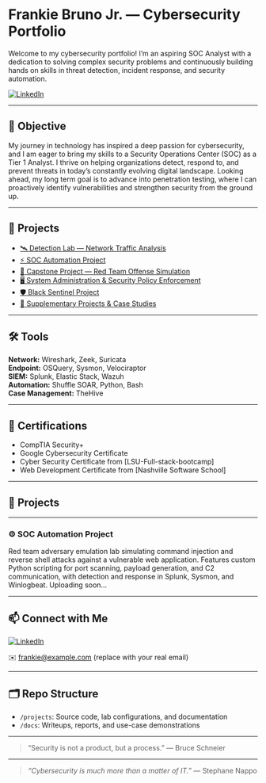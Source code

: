 # Frankie Bruno Jr. — Cybersecurity Portfolio

Welcome to my cybersecurity portfolio! I’m an aspiring SOC Analyst with a dedication to solving complex security problems and continuously building hands on skills in threat detection, incident response, and security automation.

<a href="https://www.linkedin.com/in/frankiebrunojr/" target="_blank">
  <img src="https://img.shields.io/badge/LinkedIn-Connect-blue?logo=linkedin" alt="LinkedIn"/>
</a>

---

## 🎯 Objective

My journey in technology has inspired a deep passion for cybersecurity, and I am eager to bring my skills to a Security Operations Center (SOC) as a Tier 1 Analyst. I thrive on helping organizations detect, respond to, and prevent threats in today’s constantly evolving digital landscape. Looking ahead, my long term goal is to advance into penetration testing, where I can proactively identify vulnerabilities and strengthen security from the ground up.

---

## 📂 Projects

- [🛰️ Detection Lab — Network Traffic Analysis](projects_detection-lab/README.md)  
- [⚡ SOC Automation Project](projects_soc-automation/README.md)  
- [🔴 Capstone Project — Red Team Offense Simulation](projects_penetration-testing/README.md)  
- [🖥️ System Administration & Security Policy Enforcement](projects_system-administration/README.md)  
- [🛡️ Black Sentinel Project](project_black_sentinel/README.md)  
- [📂 Supplementary Projects & Case Studies](supplementary_projects/README.md)  



---

## 🛠️ Tools

**Network:** Wireshark, Zeek, Suricata  
**Endpoint:** OSQuery, Sysmon, Velociraptor  
**SIEM:** Splunk, Elastic Stack, Wazuh  
**Automation:** Shuffle SOAR, Python, Bash  
**Case Management:** TheHive

---

## 📜 Certifications

- CompTIA Security+
- Google Cybersecurity Certificate
- Cyber Security Certificate from [LSU-Full-stack-bootcamp]
- Web Development Certificate from [Nashville Software School]

---

## 🚀 Projects

---

### ⚙️ SOC Automation Project

Red team adversary emulation lab simulating command injection and reverse shell attacks against a vulnerable web application. Features custom Python scripting for port scanning, payload generation, and C2 communication, with detection and response in Splunk, Sysmon, and Winlogbeat. Uploading soon…

---

## 📫 Connect with Me

[![LinkedIn](https://img.shields.io/badge/LinkedIn-Connect-blue?logo=linkedin)](https://www.linkedin.com/in/frankiebrunojr/)

✉️ frankie@example.com (replace with your real email)

---

## 🗂️ Repo Structure

- `/projects`: Source code, lab configurations, and documentation
- `/docs`: Writeups, reports, and use-case demonstrations

---

> “Security is not a product, but a process.” — Bruce Schneier

---

> *“Cybersecurity is much more than a matter of IT.”* — Stephane Nappo
